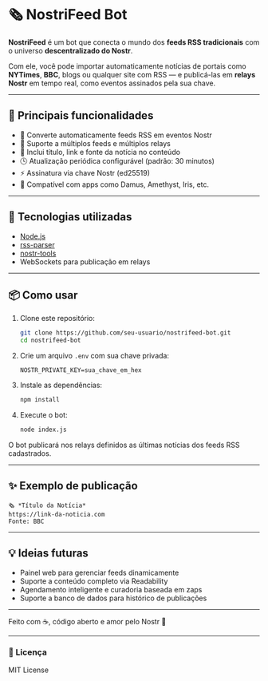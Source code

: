 # 🗞️ NostriFeed Bot

**NostriFeed** é um bot que conecta o mundo dos **feeds RSS tradicionais** com o universo **descentralizado do Nostr**.

Com ele, você pode importar automaticamente notícias de portais como **NYTimes**, **BBC**, blogs ou qualquer site com RSS — e publicá-las em **relays Nostr** em tempo real, como eventos assinados pela sua chave.

---

## 🚀 Principais funcionalidades

- 🔁 Converte automaticamente feeds RSS em eventos Nostr
- 🧠 Suporte a múltiplos feeds e múltiplos relays
- 🧵 Inclui título, link e fonte da notícia no conteúdo
- 🕓 Atualização periódica configurável (padrão: 30 minutos)
- ⚡ Assinatura via chave Nostr (ed25519)
- 💬 Compatível com apps como Damus, Amethyst, Iris, etc.

---

## 🧰 Tecnologias utilizadas

- [Node.js](https://nodejs.org)
- [rss-parser](https://www.npmjs.com/package/rss-parser)
- [nostr-tools](https://github.com/nbd-wtf/nostr-tools)
- WebSockets para publicação em relays

---

## 📦 Como usar

1. Clone este repositório:
   ```bash
   git clone https://github.com/seu-usuario/nostrifeed-bot.git
   cd nostrifeed-bot
   ```

2. Crie um arquivo `.env` com sua chave privada:
   ```env
   NOSTR_PRIVATE_KEY=sua_chave_em_hex
   ```

3. Instale as dependências:
   ```bash
   npm install
   ```

4. Execute o bot:
   ```bash
   node index.js
   ```

O bot publicará nos relays definidos as últimas notícias dos feeds RSS cadastrados.

---

## ✨ Exemplo de publicação

```
🗞️ *Título da Notícia*
https://link-da-noticia.com
Fonte: BBC
```

---

## 💡 Ideias futuras

- Painel web para gerenciar feeds dinamicamente
- Suporte a conteúdo completo via Readability
- Agendamento inteligente e curadoria baseada em zaps
- Suporte a banco de dados para histórico de publicações

---

Feito com ☕, código aberto e amor pelo Nostr 🧡

---

### 📄 Licença

MIT License
